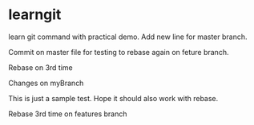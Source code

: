 # learngit
learn git command with practical demo.
Add new line for master branch.

Commit on master file for testing to rebase again on feture branch.

Rebase on 3rd time

Changes on myBranch

This is just a sample test.
Hope it should also work with rebase.

Rebase 3rd time on features branch

